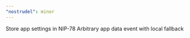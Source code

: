 ```yaml
---
"nostrudel": minor
---
```


Store app settings in NIP-78 Arbitrary app data event with local fallback
